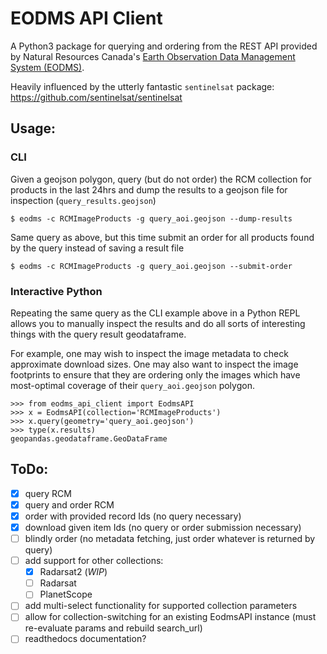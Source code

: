 # EODMS API Client

A Python3 package for querying and ordering from the REST API provided by Natural Resources Canada's [Earth Observation Data Management System (EODMS)](https://www.eodms-sgdot.nrcan-rncan.gc.ca/index_en.jsp).

Heavily influenced by the utterly fantastic `sentinelsat` package: https://github.com/sentinelsat/sentinelsat

## Usage:

### CLI

Given a geojson polygon, query (but do not order) the RCM collection for products in the last 24hrs and dump the results to a geojson file for inspection (`query_results.geojson`)

```
$ eodms -c RCMImageProducts -g query_aoi.geojson --dump-results
```

Same query as above, but this time submit an order for all products found by the query instead of saving a result file

```
$ eodms -c RCMImageProducts -g query_aoi.geojson --submit-order
```

### Interactive Python

Repeating the same query as the CLI example above in a Python REPL allows you to manually inspect the results and do all sorts of interesting things with the query result geodataframe. 

For example, one may wish to inspect the image metadata to check approximate download sizes. One may also want to inspect the image footprints to ensure that they are ordering only the images which have most-optimal coverage of their `query_aoi.geojson` polygon.

```
>>> from eodms_api_client import EodmsAPI
>>> x = EodmsAPI(collection='RCMImageProducts')
>>> x.query(geometry='query_aoi.geojson')
>>> type(x.results)
geopandas.geodataframe.GeoDataFrame
```

## ToDo:

- [x] query RCM
- [x] query and order RCM
- [x] order with provided record Ids (no query necessary)
- [x] download given item Ids (no query or order submission necessary)
- [ ] blindly order (no metadata fetching, just order whatever is returned by query)
- [ ] add support for other collections:
  - [x] Radarsat2 (*WIP*)
  - [ ] Radarsat
  - [ ] PlanetScope
- [ ] add multi-select functionality for supported collection parameters
- [ ] allow for collection-switching for an existing EodmsAPI instance (must re-evaluate params and rebuild search_url)
- [ ] readthedocs documentation?
